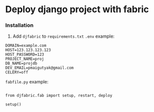 
# Deploy django project with fabric

### Installation
1. Add `djfabric` to `requirements.txt`
`.env` example:
```
DOMAIN=example.com
HOST=123.123.123.123
HOST_PASSWORD=123
PROJECT_NAME=proj
DB_NAME=projdb
DEV_EMAIL=pmaigutyak@gmail.com
CELERY=off
```

```fabfile.py``` example:
```

from djfabric.fab import setup, restart, deploy

setup()

```
